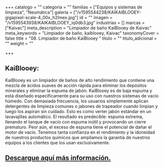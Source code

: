 +++
catalogo = ""
categoria = ""
familias = ["Equipos y sistemas de limpieza", "Neumática"]
galeria = ["/v1595544238/KAIKAIBLOOEY-gigapixel-scale-4_00x_h2lmex.jpg"]
id = ""
imagen = "/v1595543938/KAIKAIBLOOEY_iq0db3.jpg"
industrias = []
marcas = ["Kaivac"]
meta_description = "Limpiador de baño KaiBlooey de Kaivac"
meta_keywords = "Limpiador de baño, kaiblooey, Kaivac"
taxonomyCover = false
title = "08. Limpiador de baño KaiBlooey "
titulo = ""
titulo_adicional = ""
weight = ""

+++
## **KaiBlooey:**

KaiBlooey es un limpiador de baños de alto rendimiento que contiene una mezcla de ácidos suaves de acción rápida para eliminar los depósitos minerales y eliminar la espuma de jabón. KaiBlooey es de baja espuma y está diseñado específicamente para su uso con nuestros sistemas de vacío húmedo. Con demasiada frecuencia, los usuarios simplemente aplican detergentes de limpieza comunes o jabones de trapeador cuando limpian y luego los aspiran sin cuidado. Esto es como verter jabón estándar en un lavavajillas automático. El resultado es predecible: espuma extrema, llenando el tanque de vacío con espuma inútil y provocando un cierre prematuro. Peor aún, el exceso de espuma tiene el potencial de dañar el motor de vacío. Tenemos tanta confianza en el rendimiento y la idoneidad de nuestros productos químicos que ampliamos la garantía de nuestros equipos a los clientes que los usan exclusivamente.

## [Descargue aquí más información.](https://synology01.novatec.cr:5001/d/f/560549783454922731)